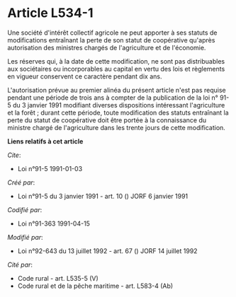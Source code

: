 # Article L534-1

Une société d'intérêt collectif agricole ne peut apporter à ses statuts de modifications entraînant la perte de son statut de
coopérative qu'après autorisation des ministres chargés de l'agriculture et de l'économie.

Les réserves qui, à la date de cette modification, ne sont pas distribuables aux sociétaires ou incorporables au capital en
vertu des lois et règlements en vigueur conservent ce caractère pendant dix ans.

L'autorisation prévue au premier alinéa du présent article n'est pas requise pendant une période de trois ans à compter de la
publication de la loi n° 91-5 du 3 janvier 1991 modifiant diverses dispositions intéressant l'agriculture et la forêt ;
durant cette période, toute modification des statuts entraînant la perte du statut de coopérative doit être portée à la
connaissance du ministre chargé de l'agriculture dans les trente jours de cette modification.

**Liens relatifs à cet article**

_Cite_:

  - Loi n°91-5 1991-01-03

_Créé par_:

  - Loi n°91-5 du 3 janvier 1991 - art. 10 () JORF 6 janvier 1991

_Codifié par_:

  - Loi n°91-363 1991-04-15

_Modifié par_:

  - Loi n°92-643 du 13 juillet 1992 - art. 67 () JORF 14 juillet 1992

_Cité par_:

  - Code rural - art. L535-5 (V)
  - Code rural et de la pêche maritime - art. L583-4 (Ab)
